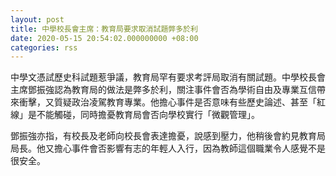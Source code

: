```yaml
---
layout: post
title: 中學校長會主席：教育局要求取消試題弊多於利
date: 2020-05-15 20:54:02.000000000 +08:00
categories: rss
---
```


中學文憑試歷史科試題惹爭議，教育局罕有要求考評局取消有關試題。中學校長會主席鄧振強認為教育局的做法是弊多於利，關注事件會否為學術自由及專業互信帶來衝擊，又質疑政治凌駕教育專業。他擔心事件是否意味有些歷史論述、甚至「紅線」是不能觸碰，同時擔憂教育局會否向學校實行「微觀管理」。

鄧振強亦指，有校長及老師向校長會表達擔憂，說感到壓力，他稍後會約見教育局局長。他又擔心事件會否影響有志的年輕人入行，因為教師這個職業令人感覺不是很安全。
